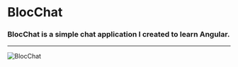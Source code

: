 # BlocChat

### BlocChat is a simple chat application I created to learn Angular.

---

![BlocChat](https://i.imgur.com/iGguvPM.jpg)